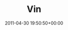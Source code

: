 ---
title:		"Vin"
type:		"photos"
mediatype:		"upload"
location:		"Louth, Ireland"
date:		"2011-04-30 19:50:50+00:00"
album:		"people"
filename:		"vantastival-vin.md"
series:		"vantastival"
cl_public_id:		"people/vantastival-vin"
cl_version:		1497005601
format:		"tiff"
bytes:		5719808
width:		2560
height:		1440
colours:
- "#C6D2D8"
- "#E1D1CD"
- "#12161D"
- "#8A7677"
- "#748450"
- "#252328"
- "#4D607B"
- "#3D452C"
- "#8D9356"
- "#C7CCD5"
- "#727888"
- "#AAB06C"
- "#393430"
- "#8E7D88"
- "#323E2A"
- "#7A7B66"
- "#7B6055"
- "#B4A2AF"
- "#2A312A"
- "#413E27"
- "#D5D6CB"
- "#5A7346"
- "#754E57"
- "#3E2C2C"
- "#7F7D4E"
exposure_mode:		"Manual"
program:		"Manual"
aperture:		"4.8"
focal_length:		"62.0 mm"
iso:		"200"
shutter_speed:		"1/200"
metering:		"Multi-segment"
flash:		"Off, Did not fire"
white_balance:		"As Shot"
colour_temp:		"5200"
has_crop:		"false"
orientation:		"Horizontal (normal)"
camera_model:		"NIKON D7000"
lens_info:		"18-200mm f/3.5-5.6"
artist: "Matt Finucane"
x_resolution:		"300"
y_resolution:		"300"
---